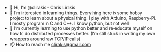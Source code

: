 - 👋 Hi, I’m @clirakis - Chris Lirakis
- 👀 I’m interested in learning things. Everything here is some hobby project to learn about a physical thing. I play with Arduino, Raspberry-Pi. 
I mostly program in C and C++. I know python, but not well 
- 🌱 I’m currently learning to use python better and re-educate myself on how to do distributed processes better. (I'm still stuck in writing my own wrappers 
around raw TCP/IP calls)
- 📫 How to reach me clirakis@gmail.com

<!---
clirakis/clirakis is a ✨ special ✨ repository because its `README.md` (this file) appears on your GitHub profile.
You can click the Preview link to take a look at your changes.
--->
